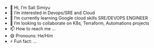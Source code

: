 - 👋 Hi, I’m  Sali Simiyu
- 👀 I’m interested in Devops/SRE and Cloud
- 🌱 I’m currently learning Google cloud skills SRE/DEVOPS ENGINEER 
- 💞️ I’m looking to collaborate on K8s, Terraform, Automations projects
- 📫 How to reach me ...
- 😄 Pronouns: He/Him
- ⚡ Fun fact: ...

<!---
SaliSim/SaliSim is a ✨ special ✨ repository because its `README.md` (this file) appears on your GitHub profile.
You can click the Preview link to take a look at your changes.
--->

